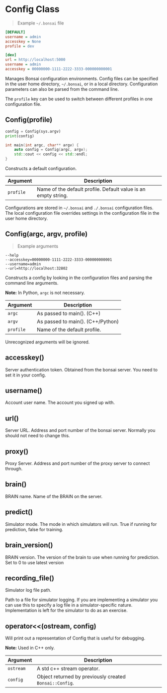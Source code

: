 # Config Class

> Example `~/.bonsai` file

```ini
[DEFAULT]
username = admin
accesskey = None
profile = dev

[dev]
url = http://localhost:5000
username = admin
accesskey = 00000000-1111-2222-3333-000000000001
```

Manages Bonsai configuration environments.
Config files can be specified in the user home directory, `~/.bonsai`,
or in a local directory. Configuration parameters can also be parsed from
the command line.

The `profile` key can be used to switch between different profiles in
one configuration file.

## Config(profile)

```python
config = Config(sys.argv)
print(config)
```

```cpp
int main(int argc, char** argv) {
    auto config = Config(argc, argv);
    std::cout << config << std::endl;
}
```

Constructs a default configuration.

| Argument | Description |
| ---      | ---         |
|`profile` | Name of the default profile. Default value is an empty string. |

Configurations are stored in `~/.bonsai` and `./.bonsai` configuration files.
The local configuration file overrides settings in the configuration file in the user home directory.

## Config(argc, argv, profile)

> Example arguments

```
--help
--accesskey=00000000-1111-2222-3333-000000000001
--username=admin
--url=http://localhost:32802
```

Constructs a config by looking in the configuration files and parsing the command line arguments.

**Note:** In Python, `argc` is not necessary.

| Argument  | Description |
| ---       | ---         |
| `argc`    | As passed to main(). (C++)|
| `argv`    | As passed to main(). (C++/Python)|
| `profile` | Name of the default profile.|

Unrecognized arguments will be ignored.

## accesskey()

Server authentication token.
Obtained from the bonsai server. You need to set it in your config.

## username()

Account user name.
The account you signed up with.

## url()

Server URL.
Address and port number of the bonsai server. Normally you should not need to change this.

## proxy()

Proxy Server.
Address and port number of the proxy server to connect through.

## brain()

BRAIN name.
Name of the BRAIN on the server.

## predict()

Simulator mode.
The mode in which simulators will run. True if running for prediction, false for training.

## brain_version()

BRAIN version.
The version of the brain to use when running for prediction. Set to 0 to use latest version

## recording_file()

Simulator log file path. 

Path to a file for simulator logging. If you are implementing a simulator you can use this to specify a log file in a simulator-specific nature. 
Implementation is left for the simulator to do as an exercise.

## operator<<(ostream, config)

Will print out a representation of Config that is useful for debugging.

**Note:** Used in C++ only.

| Argument  | Description |
| ---       | ---         |
| `ostream` | A std c++ stream operator. |
| `config`  | Object returned by previously created `Bonsai::Config`. |

